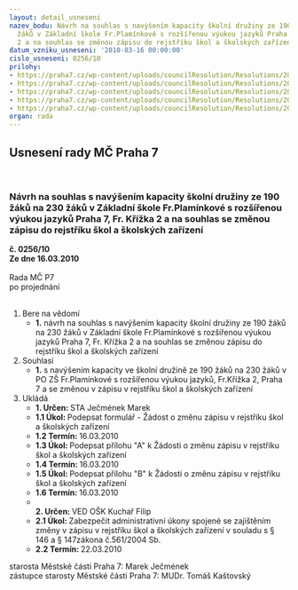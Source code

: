 ```yaml
---
layout: detail_usneseni
nazev_bodu: Návrh na souhlas s navýšením kapacity školní družiny ze 190 žáků na 230
  žáků v Základní škole Fr.Plamínkové s rozšířenou výukou jazyků Praha 7, Fr. Křížka
  2 a na souhlas se změnou zápisu do rejstříku škol a školských zařízení
datum_vzniku_usneseni: '2010-03-16 00:00:00'
cislo_usneseni: 0256/10
prilohy:
- https://praha7.cz/wp-content/uploads/councilResolution/Resolutions/20656/13-10-z%c5%a1_plam%c3%adnkov%c3%a1-%c5%be%c3%a1dost_o_nav%c3%bd%c5%a1en%c3%ad_kapacity_%c5%a1koln%c3%ad_dru%c5%beiny.doc
- https://praha7.cz/wp-content/uploads/councilResolution/Resolutions/20656/13-10-rej_skol_formular_mhmp.doc
- https://praha7.cz/wp-content/uploads/councilResolution/Resolutions/20656/13-10-%c5%a1k.rejst%c5%99%c3%adk_priloha_a.doc
- https://praha7.cz/wp-content/uploads/councilResolution/Resolutions/20656/13-10-%c5%a1kol.rejst%c5%99%c3%adk_-_priloha_b.doc
- https://praha7.cz/wp-content/uploads/councilResolution/Resolutions/20656/13-10-mhmp-%c5%be%c3%a1dost_o_nav%c3%bd%c5%a1en%c3%ad_%c5%a1d,z%c5%a1_plam%c3%adnkov%c3%a1.doc
organ: rada
---
```

<div id="ucUsn_pList" class="usn">
	<span><h2>Usnesení rady MČ Praha 7 </h2>
<br></span><div class="standBody">
<span><h3>Návrh na souhlas s navýšením kapacity školní družiny ze 190 žáků na 230 žáků v Základní škole Fr.Plamínkové s rozšířenou výukou jazyků Praha 7, Fr. Křížka 2 a na souhlas se změnou zápisu do rejstříku škol a školských zařízení</h3></span><div class="center">
		<strong>č. 0256/10</strong><br>
	</div>
<div class="center">
		<strong>Ze dne 16.03.2010</strong><br><br>
	</div>Rada MČ P7<br> po projednání<br><br><ol>
<li>Bere na vědomí<ul><li>
<strong>1.</strong> návrh na souhlas s navýšením kapacity školní družiny ze 190 žáků na 230 žáků v Základní škole Fr.Plamínkové s rozšířenou výukou jazyků Praha 7, Fr. Křížka 2 a na souhlas se změnou zápisu do rejstříku škol a školských zařízení</li></ul>
</li>
<li>Souhlasí<ul><li>
<strong>1.</strong> s navýšením kapacity ve školní družině ze 190 žáků na 230 žáků v PO ZŠ Fr.Plamínkové s rozšířenou výukou jazyků, Fr.Křížka 2, Praha 7 a se změnou v zápisu v rejstříku škol a školských zařízení</li></ul>
</li>
<li>Ukládá<ul>
<li>
<strong>1. Určen: </strong>STA Ječmének Marek</li>
<li>
<strong>1.1 Úkol: </strong>Podepsat formulář - Žádost o změnu zápisu v rejstříku škol a školských zařízení</li>
<li>
<strong>1.2 Termín: </strong>16.03.2010</li>
<li>
<strong>1.3 Úkol: </strong>Podepsat přílohu "A"  k  Žádosti o změnu zápisu v rejstříku škol a školských zařízení</li>
<li>
<strong>1.4 Termín: </strong>16.03.2010</li>
<li>
<strong>1.5 Úkol: </strong>Podepsat přílohu  "B"  k  Žádosti o změnu zápisu v rejstříku škol a školských zařízení</li>
<li>
<strong>1.6 Termín: </strong>16.03.2010</li>
<li>
<strong><br>2. Určen: </strong>VED OŠK Kuchař Filip</li>
<li>
<strong>2.1 Úkol: </strong>Zabezpečit administrativní úkony spojené se zajištěním změny v zápisu v rejstříku škol a školských zařízení v souladu s § 146 a § 147zákona č.561/2004 Sb.</li>
<li>
<strong>2.2 Termín: </strong>22.03.2010</li>
</ul>
</li>
</ol>starosta Městské části Praha 7: Marek Ječmének<br>zástupce starosty Městské části Praha 7: MUDr. Tomáš Kaštovský 
</div>
</div>